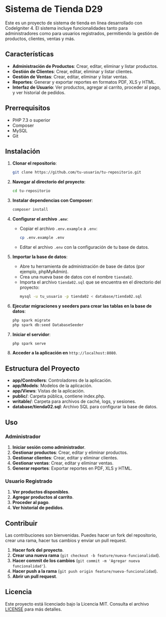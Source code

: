 # Sistema de Tienda D29

Este es un proyecto de sistema de tienda en línea desarrollado con CodeIgniter 4. El sistema incluye funcionalidades tanto para administradores como para usuarios registrados, permitiendo la gestión de productos, clientes, ventas y más.

## Características

- **Administración de Productos**: Crear, editar, eliminar y listar productos.
- **Gestión de Clientes**: Crear, editar, eliminar y listar clientes.
- **Gestión de Ventas**: Crear, editar, eliminar y listar ventas.
- **Reportes**: Generar y exportar reportes en formatos PDF, XLS y HTML.
- **Interfaz de Usuario**: Ver productos, agregar al carrito, proceder al pago, y ver historial de pedidos.

## Prerrequisitos

- PHP 7.3 o superior
- Composer
- MySQL
- Git

## Instalación

1. **Clonar el repositorio**:
    ```sh
    git clone https://github.com/tu-usuario/tu-repositorio.git
    ```

2. **Navegar al directorio del proyecto**:
    ```sh
    cd tu-repositorio
    ```

3. **Instalar dependencias con Composer**:
    ```sh
    composer install
    ```

4. **Configurar el archivo `.env`**:
    - Copiar el archivo `.env.example` a `.env`:
        ```sh
        cp .env.example .env
        ```
    - Editar el archivo `.env` con la configuración de tu base de datos.

5. **Importar la base de datos**:
    - Abre tu herramienta de administración de base de datos (por ejemplo, phpMyAdmin).
    - Crea una nueva base de datos con el nombre `tienda02`.
    - Importa el archivo `tienda02.sql` que se encuentra en el directorio del proyecto:
        ```sh
        mysql -u tu_usuario -p tienda02 < database/tienda02.sql
        ```

6. **Ejecutar migraciones y seeders para crear las tablas en la base de datos**:
    ```sh
    php spark migrate
    php spark db:seed DatabaseSeeder
    ```

7. **Iniciar el servidor**:
    ```sh
    php spark serve
    ```

8. **Acceder a la aplicación en** `http://localhost:8080`.

## Estructura del Proyecto

- **app/Controllers**: Controladores de la aplicación.
- **app/Models**: Modelos de la aplicación.
- **app/Views**: Vistas de la aplicación.
- **public/**: Carpeta pública, contiene index.php.
- **writable/**: Carpeta para archivos de caché, logs, y sesiones.
- **database/tienda02.sql**: Archivo SQL para configurar la base de datos.

## Uso

### Administrador

1. **Iniciar sesión como administrador**.
2. **Gestionar productos**: Crear, editar y eliminar productos.
3. **Gestionar clientes**: Crear, editar y eliminar clientes.
4. **Gestionar ventas**: Crear, editar y eliminar ventas.
5. **Generar reportes**: Exportar reportes en PDF, XLS y HTML.

### Usuario Registrado

1. **Ver productos disponibles**.
2. **Agregar productos al carrito**.
3. **Proceder al pago**.
4. **Ver historial de pedidos**.

## Contribuir

Las contribuciones son bienvenidas. Puedes hacer un fork del repositorio, crear una rama, hacer tus cambios y enviar un pull request.

1. **Hacer fork del proyecto**.
2. **Crear una nueva rama** (`git checkout -b feature/nueva-funcionalidad`).
3. **Hacer commit de los cambios** (`git commit -m 'Agregar nueva funcionalidad'`).
4. **Hacer push a la rama** (`git push origin feature/nueva-funcionalidad`).
5. **Abrir un pull request**.

## Licencia

Este proyecto está licenciado bajo la Licencia MIT. Consulta el archivo [LICENSE](LICENSE) para más detalles.

